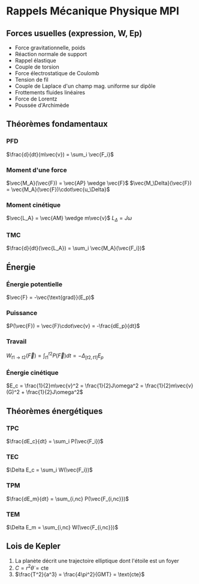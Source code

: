 # Rappels Mécanique Physique MPI

## Forces usuelles (expression, W, Ep)

- Force gravitationnelle, poids
- Réaction normale de support
- Rappel élastique
- Couple de torsion
- Force électrostatique de Coulomb
- Tension de fil
- Couple de Laplace d'un champ mag. uniforme sur dipôle
- Frottements fluides linéaires
- Force de Lorentz
- Poussée d'Archimède

## Théorèmes fondamentaux

### PFD

$\frac{d}{dt}(m\vec{v}) = \sum_i \vec{F_i}$

### Moment d'une force

$\vec{M_A}(\vec{F}) = \vec{AP} \wedge \vec{F}$
$\vec{M_\Delta}(\vec{F}) = \vec{M_A}(\vec{F})\cdot\vec{u_\Delta}$

### Moment cinétique

$\vec{L_A} = \vec{AM} \wedge m\vec{v}$
$L_\Delta = J\omega$

### TMC

$\frac{d}{dt}(\vec{L_A}) = \sum_i \vec{M_A}(\vec{F_i})$

## Énergie

### Énergie potentielle

$\vec{F} = -\vec{\text{grad}}(E_p)$

### Puissance

$P(\vec{F}) = \vec{F}\cdot\vec{v} = -\frac{dE_p}{dt}$

### Travail

$W_{t1\rightarrow t2}(\vec{F}) = \int_{t1}^{t2} P(\vec{F})dt = -\Delta_{[t2,t1]}E_p$

### Énergie cinétique

$E_c = \frac{1}{2}m\vec{v}^2 = \frac{1}{2}J\omega^2 = \frac{1}{2}m\vec{v}(G)^2 + \frac{1}{2}J\omega^2$

## Théorèmes énergétiques

### TPC

$\frac{dE_c}{dt} = \sum_i P(\vec{F_i})$

### TEC

$\Delta E_c = \sum_i W(\vec{F_i})$

### TPM

$\frac{dE_m}{dt} = \sum_{i,nc} P(\vec{F_{i,nc}})$

### TEM

$\Delta E_m = \sum_{i,nc} W(\vec{F_{i,nc}})$

## Lois de Kepler

1. La planète décrit une trajectoire elliptique dont l'étoile est un foyer
2. $C = r^2\dot{\theta} = \text{cte}$
3. $\frac{T^2}{a^3} = \frac{4\pi^2}{GMT} = \text{cte}$
